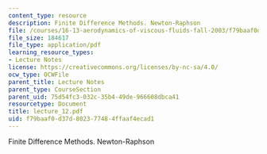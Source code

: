 ```yaml
---
content_type: resource
description: Finite Difference Methods. Newton-Raphson
file: /courses/16-13-aerodynamics-of-viscous-fluids-fall-2003/f79baaf0d37d802377484ffaaf4ecad1_lecture_12.pdf
file_size: 184617
file_type: application/pdf
learning_resource_types:
- Lecture Notes
license: https://creativecommons.org/licenses/by-nc-sa/4.0/
ocw_type: OCWFile
parent_title: Lecture Notes
parent_type: CourseSection
parent_uid: 75d54fc3-032c-35b4-49de-966608dbca41
resourcetype: Document
title: lecture_12.pdf
uid: f79baaf0-d37d-8023-7748-4ffaaf4ecad1
---
```

Finite Difference Methods. Newton-Raphson